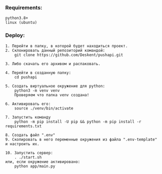 ### Requirements:
    python3.8+
    linux (ubuntu)

### Deploy:
    
    1. Перейти в папку, в которой будет находиться проект.
    2. Склонировать данный репозиторий командой:
        git clone https://github.com/Deskent/pushapi.git

    3. Либо скачать его архивом и распаковать.    

    4. Перейти в созданную папку:
        cd pushapi

    5. Создать виртуальное окружение для python:
        python3 -m venv venv
        Проверяем что папка venv создана!

    6. Активировать его:
        source ./venv/bin/activate

    7. Запустить команду  
        python -m pip install -U pip && python -m pip install -r requirements.txt

    8. Создать файл ".env"
    9. Скопировать в него переменные окружения из файла ".env-template"
    и настроить их.

    10. Запустить сервер:
        . ./start.sh
    или, если окружение активировано:
        python app/main.py